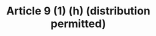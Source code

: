 ---
title: "Article 9 (1) (h) (distribution permitted)"
draft: false
exceptions:
- info53a
memberstates:
- MT
score: 3
compensation:
- 
remarks: |
 


link: ""
---